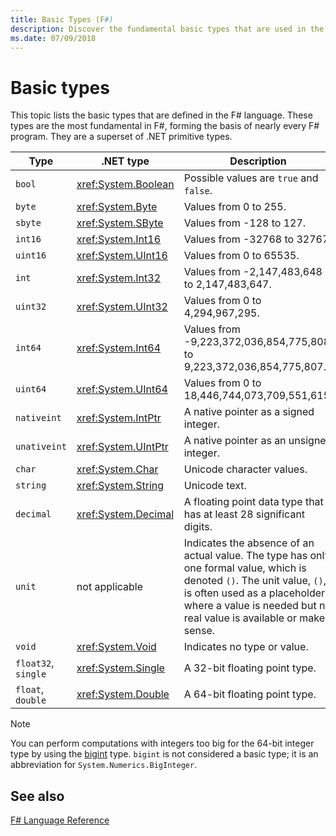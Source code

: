 ```yaml
---
title: Basic Types (F#)
description: Discover the fundamental basic types that are used in the F# language.
ms.date: 07/09/2018
---
```

# Basic types

This topic lists the basic types that are defined in the F# language. These types are the most fundamental in F#, forming the basis of nearly every F# program. They are a superset of .NET primitive types.

|Type|.NET type|Description|
|----|---------|-----------|
|`bool`|<xref:System.Boolean>|Possible values are `true` and `false`.|
|`byte`|<xref:System.Byte>|Values from 0 to 255.|
|`sbyte`|<xref:System.SByte>|Values from -128 to 127.|
|`int16`|<xref:System.Int16>|Values from -32768 to 32767.|
|`uint16`|<xref:System.UInt16>|Values from 0 to 65535.|
|`int`|<xref:System.Int32>|Values from -2,147,483,648 to 2,147,483,647.|
|`uint32`|<xref:System.UInt32>|Values from 0 to 4,294,967,295.|
|`int64`|<xref:System.Int64>|Values from -9,223,372,036,854,775,808 to 9,223,372,036,854,775,807.|
|`uint64`|<xref:System.UInt64>|Values from 0 to 18,446,744,073,709,551,615.|
|`nativeint`|<xref:System.IntPtr>|A native pointer as a signed integer.|
|`unativeint`|<xref:System.UIntPtr>|A native pointer as an unsigned integer.|
|`char`|<xref:System.Char>|Unicode character values.|
|`string`|<xref:System.String>|Unicode text.|
|`decimal`|<xref:System.Decimal>|A floating point data type that has at least 28 significant digits.|
|`unit`|not applicable|Indicates the absence of an actual value. The type has only one formal value, which is denoted `()`. The unit value, `()`, is often used as a placeholder where a value is needed but no real value is available or makes sense.|
|`void`|<xref:System.Void>|Indicates no type or value.|
|`float32`, `single`|<xref:System.Single>|A 32-bit floating point type.|
|`float`, `double`|<xref:System.Double>|A 64-bit floating point type.|

> [!NOTE]
> You can perform computations with integers too big for the 64-bit integer type by using the [bigint](https://msdn.microsoft.com/library/dc8be18d-4042-46c4-b136-2f21a84f6efa) type. `bigint` is not considered a basic type; it is an abbreviation for `System.Numerics.BigInteger`.

## See also
[F# Language Reference](index.md)
